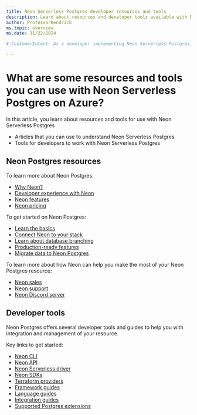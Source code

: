 ```yaml
---
title: Neon Serverless Postgres developer resources and tools
description: Learn about resources and developer tools available with Neon Serverless Postgres.
author: ProfessorKendrick
ms.topic: overview
ms.date: 11/22/2024

# CustomerIntent: As a developer implementing Neon Serverless Postgres, I want to know about other resources and tools available.

---
```


# What are some resources and tools you can use with Neon Serverless Postgres on Azure? 

In this article, you learn about resources and tools for use with Neon Serverless Postgres 

- Articles that you can use to understand Neon Serverless Postgres 
- Tools for developers to work with Neon Serverless Postgres 

## Neon Postgres resources 

To learn more about Neon Postgres: 

- [Why Neon?](https://neon.tech/docs/get-started-with-neon/why-neon)
- [Developer experience with Neon](https://neon.tech/docs/get-started-with-neon/dev-experience)
- [Neon features](https://neon.tech/docs/guides/neon-features)
- [Neon pricing](https://neon.tech/pricing)

To get started on Neon Postgres: 

- [Learn the basics](https://neon.tech/docs/get-started-with-neon/signing-up)
- [Connect Neon to your stack](https://neon.tech/docs/get-started-with-neon/connect-neon)
- [Learn about database branching](https://neon.tech/docs/get-started-with-neon/workflow-primer)
- [Production-ready features](https://neon.tech/docs/get-started-with-neon/production-checklist)
- [Migrate data to Neon Postgres](https://neon.tech/docs/import/migrate-intro) 

To learn more about how Neon can help you make the most of your Neon Postgres resource: 

- [Neon sales](https://neon.tech/contact-sales)
- [Neon support](https://neon.tech/docs/introduction/support)
- [Neon Discord server](https://discord.gg/92vNTzKDGp)

## Developer tools 

Neon Postgres offers several developer tools and guides to help you with integration and management of your resource. 

Key links to get started: 

- [Neon CLI](https://neon.tech/docs/reference/neon-cli)
- [Neon API](https://api-docs.neon.tech/reference/getting-started-with-neon-api)
- [Neon Serverless driver](https://neon.tech/docs/serverless/serverless-driver)
- [Neon SDKs](https://neon.tech/docs/reference/sdk)
- [Terraform providers](https://neon.tech/docs/reference/terraform)
- [Framework guides](https://neon.tech/docs/get-started-with-neon/frameworks)
- [Language guides](https://neon.tech/docs/get-started-with-neon/languages)
- [Integration guides](https://neon.tech/docs/guides/integrations)
- [Supported Postgres extensions](https://neon.tech/docs/extensions/extensions-intro) 
